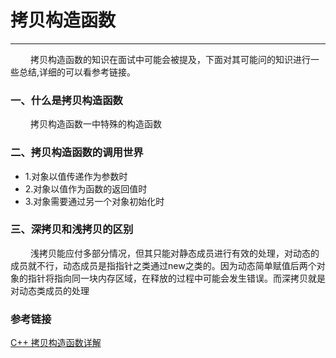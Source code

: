 # 拷贝构造函数
***
&ensp; &ensp;&ensp;&ensp;拷贝构造函数的知识在面试中可能会被提及，下面对其可能问的知识进行一些总结,详细的可以看参考链接。

### 一、什么是拷贝构造函数
&ensp; &ensp;&ensp;&ensp;拷贝构造函数一中特殊的构造函数

### 二、拷贝构造函数的调用世界
- 1.对象以值传递作为参数时
- 2.对象以值作为函数的返回值时
- 3.对象需要通过另一个对象初始化时

### 三、深拷贝和浅拷贝的区别
&ensp; &ensp;&ensp;&ensp;浅拷贝能应付多部分情况，但其只能对静态成员进行有效的处理，对动态的成员就不行，动态成员是指指针之类通过new之类的。因为动态简单赋值后两个对象的指针将指向同一块内存区域，在释放的过程中可能会发生错误。而深拷贝就是对动态类成员的处理

### 参考链接
[C++ 拷贝构造函数详解](http://blog.jobbole.com/108143/)
